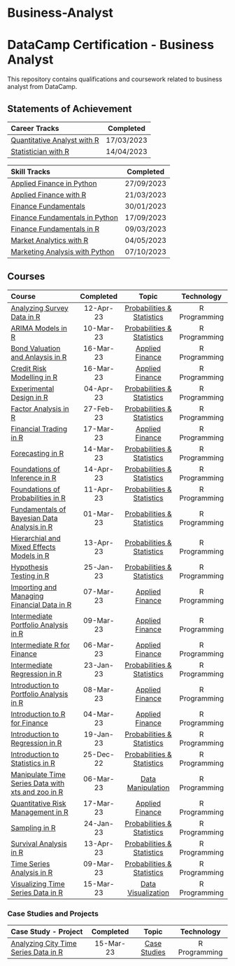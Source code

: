 # Business-Analyst


# DataCamp Certification - Business Analyst

This repository contains qualifications and coursework related to business analyst from DataCamp.

 

## Statements of Achievement

|                                                             Career Tracks                                                              | Completed  |
| :------------------------------------------------------------------------------------------------------------------------------------- | :--------: |
| [Quantitative Analyst with R](https://github.com/Katsuvest/Business-Analyst/blob/master/20230317_Quantitative_Analyst_with_R-SOA.pdf)  | 17/03/2023 |
| [Statistician with R](https://github.com/Katsuvest/Business-Analyst/blob/master/20230414_Statistician_with_R-SOA.pdf)                  | 14/04/2023 |


|                                                                Skill Tracks                                                                  | Completed  |
| :------------------------------------------------------------------------------------------------------------------------------------------- | :--------: |
| [Applied Finance in Python](https://github.com/Katsuvest/Business-Analyst/blob/master/20230927_Applied_Finance_in_Python-SOA.pdf)            | 27/09/2023 |
| [Applied Finance with R](https://github.com/Katsuvest/Business-Analyst/blob/master/20230321_Applied_Finance_in_R_SOA.pdf)                    | 21/03/2023 |
| [Finance Fundamentals](https://github.com/Katsuvest/Business-Analyst/blob/master/20230130_Finance_Fundamentals_in_Spreadsheets_SOA.pdf)      | 30/01/2023 |
| [Finance Fundamentals in Python](https://github.com/Katsuvest/Business-Analyst/blob/master/20230917_Finance_Fundamentals_in_Python-SOA.pdf)  | 17/09/2023 |
| [Finance Fundamentals in R](https://github.com/Katsuvest/Business-Analyst/blob/master/20230309_Finance_Fundamentals_in_R_SOA.pdf)            | 09/03/2023 |
| [Market Analytics with R](https://github.com/Katsuvest/Business-Analyst/blob/master/20230504_Marketing_Analytics_with_R.pdf)                 | 04/05/2023 |
| [Marketing Analysis with Python](https://github.com/Katsuvest/Business-Analyst/blob/master/20231007_Marketing_Analysis_with_Python)          | 07/10/2023 |


## Courses

|                                                                                                                     Course                                                                                                                     | Completed |                                             Topic                                                 |   Technology   |
| :--------------------------------------------------------------------------------------------------------------------------------------------------------------------------------------------------------------------------------------------- | :-------: | :-----------------------------------------------------------------------------------------------: | :------------: |
| [Analyzing Survey Data in R](https://github.com/Katsuvest/Probabilities-Statistics/blob/master/Analyzing_Survey_Data_in_R/20230412_Analyzing_Survey_Data_in_R-certificate.pdf)                                                                 | 12-Apr-23 |  [Probabilities & Statistics](https://github.com/Katsuvest/Probabilities-Statistics)              |  R Programming |
| [ARIMA Models in R](https://github.com/Katsuvest/Probabilities-Statistics/blob/master/ARIMA_Models_in_R/20230310_ARIMA_Models_in_R-certificate.pdf)                                                                                            | 10-Mar-23 |  [Probabilities & Statistics](https://github.com/Katsuvest/Probabilities-Statistics)              |  R Programming |
| [Bond Valuation and Anlaysis in R](https://github.com/Katsuvest/Applied-Finance/blob/master/Bond_Valuation_and_Anlaysis_in_R/20230316_Bond_Valuation_and_Analysis_in_R-certificate.pdf)                                                        | 16-Mar-23 |         [Applied Finance](https://github.com/Katsuvest/Applied-Finance/blob/master/)              |  R Programming |
| [Credit Risk Modelling in R](https://github.com/Katsuvest/Applied-Finance/blob/master/Credit_Risk_Modelling_in_R/20230316_Credit_Risk_Modeling_in_R-certificate.pdf)                                                                           | 16-Mar-23 |         [Applied Finance](https://github.com/Katsuvest/Applied-Finance/blob/master/)              |  R Programming |
| [Experimental Design in R](https://github.com/Katsuvest/Probabilities-Statistics/blob/master/Experimental_Design_in_R/20230404_Experimental_Design_in_R-certificate.pdf)                                                                       | 04-Apr-23 |  [Probabilities & Statistics](https://github.com/Katsuvest/Probabilities-Statistics/blob/master/) |  R Programming |
| [Factor Analysis in R](https://github.com/Katsuvest/Probabilities-Statistics/blob/master/Factor_Analysis_in_R/20230227_Factor_Analysis_in_R-certificate.pdf)                                                                                   | 27-Feb-23 |  [Probabilities & Statistics](https://github.com/Katsuvest/Probabilities-Statistics/blob/master/) |  R Programming |
| [Financial Trading in R](https://github.com/Katsuvest/Applied-Finance/blob/master/Financial_Trading_in_R/20230317_Financial_Trading_in_R-certificate.pdf)                                                                                      | 17-Mar-23 |         [Applied Finance](https://github.com/Katsuvest/Applied-Finance/blob/master/)              |  R Programming |
| [Forecasting in R](https://github.com/Katsuvest/Probabilities-Statistics/blob/master/Forecasting_in_R/20230314_Forecasting_in_R-certificate.pdf)                                                                                               | 14-Mar-23 |  [Probabilities & Statistics](https://github.com/Katsuvest/Probabilities-Statistics/blob/master/) |  R Programming |
| [Foundations of Inference in R](https://github.com/Katsuvest/Probabilities-Statistics/blob/master/Foundations_of_Inference_in_R/20230414_Foundations_of_Inference_in_R-certificate.pdf)                                                        | 14-Apr-23 |  [Probabilities & Statistics](https://github.com/Katsuvest/Probabilities-Statistics/blob/master/) |  R Programming |
| [Foundations of Probabilities in R](https://github.com/Katsuvest/Probabilities-Statistics/blob/master/Foundations_of_Probabilities_in_R/20230411_Foudations_of_Probabilities_in_R-certificate.pdf)                                             | 11-Apr-23 |  [Probabilities & Statistics](https://github.com/Katsuvest/Probabilities-Statistics/blob/master/) |  R Programming |
| [Fundamentals of Bayesian Data Analysis in R](https://github.com/Katsuvest/Probabilities-Statistics/blob/master/Fundamentals_of_Bayesian_Data_Analysis_in_R/20230301_Fundamentals_of_Bayesian_Data_Analysis_in_R-certificate.pdf)              | 01-Mar-23 |  [Probabilities & Statistics](https://github.com/Katsuvest/Probabilities-Statistics/blob/master/) |  R Programming |
| [Hierarchial and Mixed Effects Models in R](https://github.com/Katsuvest/Probabilities-Statistics/blob/master/Hierarchial_and_Mixed_Effects_Models_in_R/20230413_Hierarchical_and_Mixed_Effects_Models_in_R-certificate.pdf)                   | 13-Apr-23 |  [Probabilities & Statistics](https://github.com/Katsuvest/Probabilities-Statistics/blob/master/) |  R Programming |
| [Hypothesis Testing in R](https://github.com/Katsuvest/Probabilities-Statistics/blob/master/Hypothesis_Testing_in_R/20230125_Hypothesis_Testing_in_R-certificate.pdf)                                                                          | 25-Jan-23 |  [Probabilities & Statistics](https://github.com/Katsuvest/Probabilities-Statistics/blob/master/) |  R Programming |
| [Importing and Managing Financial Data in R](https://github.com/Katsuvest/Applied-Finance/blob/master/Importing_and_Managing_Financial_Data_in_R/20230307_Importing_and_Managing_Financial_Data_in_R-certificate.pdf)                          | 07-Mar-23 |         [Applied Finance](https://github.com/Katsuvest/Applied-Finance)                           |  R Programming |
| [Intermediate Portfolio Analysis in R](https://github.com/Katsuvest/Applied-Finance/blob/master/Intermediate_Portfolio_Analysis_in_R/20230309_Intermediate_Portfolio_Analysis_in_R-certificate.pdf)                                            | 09-Mar-23 |         [Applied Finance](https://github.com/Katsuvest/Applied-Finance/blob/master/)              |  R Programming |
| [Intermediate R for Finance](https://github.com/Katsuvest/Applied-Finance/blob/master/Intermediate_R_for_Finance/20230306_Intermediate_R_for_Finance-certificate.pdf)                                                                          | 06-Mar-23 |         [Applied Finance](https://github.com/Katsuvest/Applied-Finance/blob/master/)              |  R Programming |
| [Intermediate Regression in R](https://github.com/Katsuvest/Probabilities-Statistics/blob/master/Intermediate_Regression_in_R/20230123_Intermediate_Regression_in_R-certificate.pdf)                                                           | 23-Jan-23 |  [Probabilities & Statistics](https://github.com/Katsuvest/Probabilities-Statistics/blob/master/) |  R Programming |
| [Introduction to Portfolio Analysis in R](https://github.com/Katsuvest/Applied-Finance/blob/master/Introduction_to_Portfolio_Analysis_in_R/20230308_Introduction_to_Portfolio_Analysis_in_R-certificate.pdf)                                   | 08-Mar-23 |         [Applied Finance](https://github.com/Katsuvest/Applied-Finance/blob/master/)              |  R Programming |
| [Introduction to R for Finance](https://github.com/Katsuvest/Applied-Finance/blob/master/Introduction_to_R_for_Finance/20230304_Introduction_to_R_for_Finance-certificate.pdf)                                                                 | 04-Mar-23 |         [Applied Finance](https://github.com/Katsuvest/Applied-Finance/blob/master/)              |  R Programming |
| [Introduction to Regression in R](https://github.com/Katsuvest/Probabilities-Statistics/blob/master/Introduction_to_Regression_in_R/20230119_Introduction_to_Regression_in_R-certificate.pdf)                                                  | 19-Jan-23 |  [Probabilities & Statistics](https://github.com/Katsuvest/Probabilities-Statistics/blob/master/) |  R Programming |
| [Introduction to Statistics in R](https://github.com/Katsuvest/Probabilities-Statistics/blob/master/Introduction_to_Statistics_in_R/20221225_Introduction_to_Statistics-certificate.pdf)                                                       | 25-Dec-22 |  [Probabilities & Statistics](https://github.com/Katsuvest/Probabilities-Statistics/blob/master/) |  R Programming |
| [Manipulate Time Series Data with xts and zoo in R](https://github.com/Katsuvest/Data-Manipulation/blob/master/Manipulate_Time_Series_Data_with_xts_and_zoo_in_R/20230603_Manipulating_Time_Series_Data_with_xts_and_zoo_in_R-certificate.pdf) | 06-Mar-23 |        [Data Manipulation](https://github.com/Katsuvest/Data-Manipulation/blob/master/)           |  R Programming |
| [Quantitative Risk Management in R](https://github.com/Katsuvest/Applied-Finance/blob/master/Quantitative_Risk_Management_in_R/20230317_Quantitative_Risk_Management_in_R-certificate.pdf)                                                     | 17-Mar-23 |         [Applied Finance](https://github.com/Katsuvest/Applied-Finance/blob/master/)              |  R Programming |
| [Sampling in R](https://github.com/Katsuvest/Probabilities-Statistics/blob/master/Sampling_in_R/20230124_Sampling_in_R-certificate.pdf)                                                                                                        | 24-Jan-23 |  [Probabilities & Statistics](https://github.com/Katsuvest/Probabilities-Statistics/blob/master/) |  R Programming |
| [Survival Analysis in R](https://github.com/Katsuvest/Probabilities-Statistics/blob/master/Survival_Analysis_in_R/20230413_Survival_Analysis_in_R-certificate.pdf)                                                                             | 13-Apr-23 |  [Probabilities & Statistics](https://github.com/Katsuvest/Probabilities-Statistics/blob/master/) |  R Programming |
| [Time Series Analysis in R](https://github.com/Katsuvest/Probabilities-Statistics/blob/master/Time_Series_Analysis_in_R/20230309_Time_Searies_Analysis_in_R-certificate.pdf)                                                                   | 09-Mar-23 |  [Probabilities & Statistics](https://github.com/Katsuvest/Probabilities-Statistics/blob/master/) |  R Programming |
| [Visualizing Time Series Data in R](https://github.com/Katsuvest/Data-Visualization/blob/master/Visualizing_Time_Series_Data_in_R/20230315_Visulizing_Time_Series_Data_in_R-certificate.pdf)                                                   | 15-Mar-23 |       [Data Visualization](https://github.com/Katsuvest/Data-Visualization/blob/master/)          |  R Programming |
### Case Studies and Projects

|                                                                                       Case Study - Project                                                                                       | Completed |                                  Topic                                  |   Technology   |
| :----------------------------------------------------------------------------------------------------------------------------------------------------------------------------------------------- | :-------: | :---------------------------------------------------------------------: | :------------: |
| [Analyzing City Time Series Data in R](https://github.com/Katsuvest/Case-Studies/blob/master/Analyzing_City_Time_Series_Data_in_R/20230315_Analyzing_City_Time_Series_Data_in_R-certificate.pdf) | 15-Mar-23 |  [Case Studies](https://github.com/Katsuvest/Case-Studies/blob/master/) |  R Programming |
